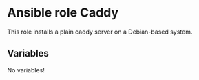 # Ansible role Caddy

This role installs a plain caddy server on a Debian-based system.

## Variables

No variables!
